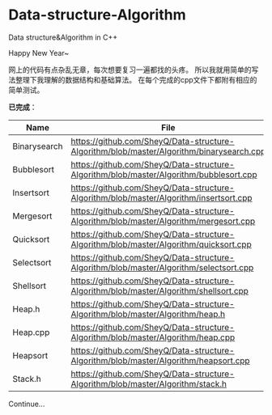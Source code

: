 # Data-structure-Algorithm
Data structure&amp;Algorithm in C++

Happy New Year~

网上的代码有点杂乱无章，每次想要复习一遍都找的头疼。
    所以我就用简单的写法整理下我理解的数据结构和基础算法。
在每个完成的cpp文件下都附有相应的简单测试。


**已完成**：

| Name | File |
|------|------|
|Binarysearch |https://github.com/SheyQ/Data-structure-Algorithm/blob/master/Algorithm/binarysearch.cpp |
|Bubblesort|https://github.com/SheyQ/Data-structure-Algorithm/blob/master/Algorithm/bubblesort.cpp |
|Insertsort|https://github.com/SheyQ/Data-structure-Algorithm/blob/master/Algorithm/insertsort.cpp |
|Mergesort|https://github.com/SheyQ/Data-structure-Algorithm/blob/master/Algorithm/mergesort.cpp |
|Quicksort|https://github.com/SheyQ/Data-structure-Algorithm/blob/master/Algorithm/quicksort.cpp |
|Selectsort|https://github.com/SheyQ/Data-structure-Algorithm/blob/master/Algorithm/selectsort.cpp |
|Shellsort|https://github.com/SheyQ/Data-structure-Algorithm/blob/master/Algorithm/shellsort.cpp |
|Heap.h|https://github.com/SheyQ/Data-structure-Algorithm/blob/master/Algorithm/heap.h |
|Heap.cpp|https://github.com/SheyQ/Data-structure-Algorithm/blob/master/Algorithm/heap.cpp |
|Heapsort|https://github.com/SheyQ/Data-structure-Algorithm/blob/master/Algorithm/heapsort.cpp |
|Stack.h|https://github.com/SheyQ/Data-structure-Algorithm/blob/master/Algorithm/stack.h|

Continue...
